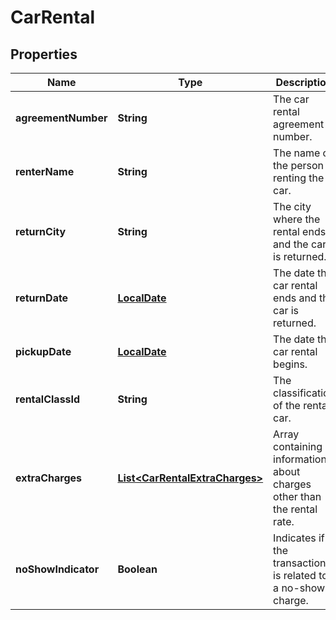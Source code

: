 

# CarRental

## Properties

Name | Type | Description | Notes
------------ | ------------- | ------------- | -------------
**agreementNumber** | **String** | The car rental agreement number. |  [optional]
**renterName** | **String** | The name of the person renting the car. |  [optional]
**returnCity** | **String** | The city where the rental ends and the car is returned. |  [optional]
**returnDate** | [**LocalDate**](LocalDate.md) | The date the car rental ends and the car is returned. |  [optional]
**pickupDate** | [**LocalDate**](LocalDate.md) | The date the car rental begins. |  [optional]
**rentalClassId** | **String** | The classification of the rental car. |  [optional]
**extraCharges** | [**List&lt;CarRentalExtraCharges&gt;**](CarRentalExtraCharges.md) | Array containing information about charges other than the rental rate. |  [optional]
**noShowIndicator** | **Boolean** | Indicates if the transaction is related to a no-show charge. |  [optional]



